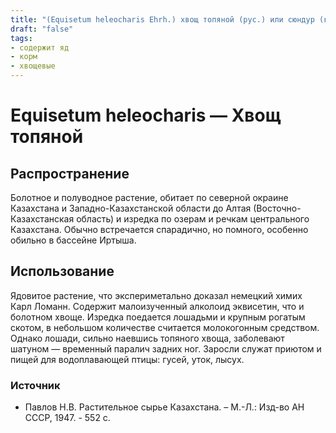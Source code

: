 ```yaml
---
title: "(Equisetum heleocharis Ehrh.) хвощ топяной (рус.) или сюндур (каз.)"
draft: "false"
tags:
- содержит яд
- корм
- хвощевые
--- 
```

# Equisetum heleocharis — Хвощ топяной
## Распространение
Болотное и полуводное растение, обитает по северной окраине Казахстана и Западно-Казахстанской области до Алтая (Восточно-Казахстанская область) и изредка по озерам и речкам центрального Казахстана. Обычно встречается спарадично, но помного, особенно обильно в бассейне Иртыша.
## Использование
Ядовитое растение, что экспериметально доказал немецкий химих Карл Ломанн. Содержит малоизученный алколоид эквисетин, что и болотном хвоще. Изредка поедается лошадьми и крупным рогатым скотом, в небольшом количестве считается молокогонным средством. Однако лошади, сильно наевшись топяного хвоща, заболевают шатуном — временный паралич задних ног. Заросли служат приютом и пищей для водоплавающей птицы: гусей, уток, лысух.
### Источник
* Павлов Н.В. Растительное сырье Казахстана. – М.-Л.: Изд-во АН СССР, 1947. - 552 с.
